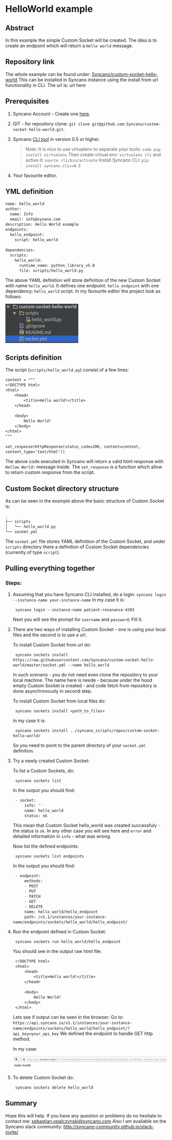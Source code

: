 # HelloWorld example

## Abstract

In this example the simple Custom Socket will be created. The idea is to create an endpoint which will return
a `Hello world` message. 

## Repository link

The whole example can be found under: [Syncano/custom-socket-hello-world](https://github.com/Syncano/custom-socket-hello-world)
This can be installed in Syncano instance using the install from url functionality in CLI. The url is: url here

## Prerequisites

1. Syncano Account - Create one [here](https://www.syncano.io/). 
2. GIT - for repository clone: `git clone git@github.com:Syncano/custom-socket-hello-world.git`.
3. Syncano [CLI tool](https://pypi.python.org/pypi/syncano-cli/0.5) in version 0.5 or higher.

    > Note:
    > It is nice to use virtualenv to separate your tools: `sudo pip install virtualenv`
    > Then create virtual env: `virtualenv cli` and active it: `source cli/bin/activate`
    > Install Syncano CLI: `pip install syncano_cli>=0.5`

4. Your favourite editor.
  
## YML definition

    name: hello_world
    author:
      name: Info
      email: info@synano.com
    description: Hello World example
    endpoints:
      hello_endpoint:
        script: hello_world
    
    dependencies:
      scripts:
        hello_world:
          runtime_name: python_library_v5.0
          file: scripts/hello_world.py

The above YAML definition will store definition of the new Custom Socket with name `hello_world`. It defines one endpoint:
`hello_endpoint` with one dependency: `hello_world` script. In my favourite editor the project look as follows:

![](../images/project_struct.png)

## Scripts definition

The script (`scripts/hello_world.py`) consist of a few lines:

    content = """
    <!DOCTYPE html>
    <html>
        <head>
            <title>Hello world!</title>
        </head>
    
        <body>
            Hello World!
        </body>
    </html>
    """
    
    set_response(HttpResponse(status_code=200, content=content, content_type='text/html'))

The above code executed in Syncano will return a valid html response with `Hellow World!` message inside. 
The `set_response` is a function which allow to return custom response from the script. 

## Custom Socket directory structure

As can be seen in the example above the basic structure of Custom Socket is:

    .
    ├── scripts
    │   └── hello_world.py
    └── socket.yml

The `socket.yml` file stores YAML definition of the Custom Socket, and under `scripts` directory there a definition
of Custom Socket dependencies (currently of type `script`).

## Pulling everything together

### Steps:

1. Assuming that you have Syncano CLI installed, do a login: `syncano login --instance-name your-instance-name`
    In my case it is:
    
        syncano login --instance-name patient-resonance-4283

    Next you will see the prompt for `username` and `password`; Fill it. 
    
2. There are two ways of installing Custom Socket - one is using your local files and the second is to use a url.

    To install Custom Socket from url do:
    
        syncano sockets install https://raw.githubusercontent.com/Syncano/custom-socket-hello-world/master/socket.yml --name hello_world

    In such scenario - you do not need even clone the repository to your local machine. The name here is neede - because
    under the hood empty Custom Socket is created - and code fetch from repository is done asynchronously in second
    step.
    
    To install Custom Socket from local files do:
    
        syncano sockets install <path_to_files>

    In my case it is:
    
        syncano sockets install ../syncano_scripts/repos/custom-socket-hello-world/

    So you need to point to the parent directory of your `socket.yml` definition.
     
3. Try a newly created Custom Socket:

    To list a Custom Sockets, do:
    
        syncano sockets list

    In the output you should find:
    
        - socket:
            info: ''
            name: hello_world
            status: ok

    This mean that Custom Socket hello_world was created successfuly - the status is `ok`. In any other case you will see
    here and `error` and detailed information in `info` - what was wrong.
    
    Now list the defined endpoints:
    
        syncano sockets list endpoints

    In the output you should find:
    
        - endpoint:
            methods:
            - POST
            - PUT
            - PATCH
            - GET
            - DELETE
            name: hello_world/hello_endpoint
            path: /v1.1/instances/your-instance-name/endpoints/sockets/hello_world/hello_endpoint/

4. Run the endpoint defined in Custom Socket:

        syncano sockets run hello_world/hello_endpoint

    You should see in the output raw html file:
    
        <!DOCTYPE html>
        <html>
            <head>
                <title>Hello world!</title>
            </head>
        
            <body>
                Hello World!
            </body>   
        </html>

    Lets see if output can be seen in the browser:
    Go to: `https://api.syncano.io/v1.1/instances/your-instance-name/endpoints/sockets/hello_world/hello_endpoint/?api_key=your_api_key`
    We defined the endpoint to handle GET http method. 
    
    In my case:
    
    ![](../images/hello_world.png)

5. To delete Custom Socket do:

        syncano sockets delete hello_world

## Summary

Hope this will help. If you have any question or problems do no hesitate to contact me: sebastian.opalczynski@syncano.com
Also I am available on the Syncano slack community: http://syncano-community.github.io/slack-invite/
